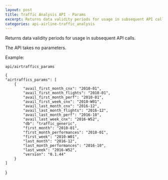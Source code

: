 ```yaml
---
layout: post
title: Traffic Analysis API - Params
excerpt: Returns data validity periods for usage in subsequent API calls.
categories: api-airline-traffic_analysis
---
```


Returns data validity periods for usage in subsequent API calls.

The API takes no parameters.

Example:

    api/airtraffics_params

    {
    "airtraffics_params": [
        {
            "avail_first_month_cnx": "2010-01", 
            "avail_first_month_flights": "2010-01", 
            "avail_first_month_perf": "2010-01", 
            "avail_first_week_cnx": "2010-W01", 
            "avail_last_month_cnx": "2016-12", 
            "avail_last_month_flights": "2016-12", 
            "avail_last_month_perf": "2016-10", 
            "avail_last_week_cnx": "2016-W52", 
            "db": "traffic_generic", 
            "first_month": "2010-01", 
            "first_month_performances": "2010-01", 
            "first_week": "2010-W01", 
            "last_month": "2016-12", 
            "last_month_performances": "2016-10", 
            "last_week": "2016-W52", 
            "version": "0.1.44"
        }
    ]
}
